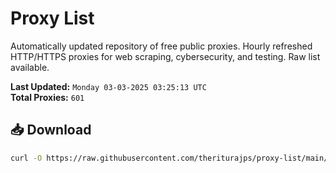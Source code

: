 # Proxy List

Automatically updated repository of free public proxies. Hourly refreshed HTTP/HTTPS proxies for web scraping, cybersecurity, and testing. Raw list available.

**Last Updated:** `Monday 03-03-2025 03:25:13 UTC`  
**Total Proxies:** `601`

## 📥 Download
```bash
curl -O https://raw.githubusercontent.com/theriturajps/proxy-list/main/proxies.txt
